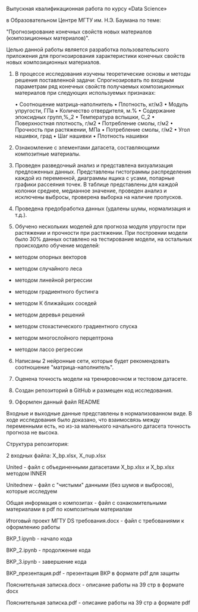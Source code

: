 Выпускная квалификационная работа по курсу «Data Science» 

в Образовательном Центре МГТУ им. Н.Э. Баумана по теме: 

"Прогнозирование конечных свойств новых материалов (композиционных материалов)".

Целью данной работы является разработка пользовательского приложения для прогнозирования
характеристики конечных свойств новых композиционных материалов.

1)	В процессе исследования изучены теоретические основы и методы решения поставленной задачи: 
Спрогнозировать по входным параметрам ряд конечных свойств получаемых композиционных материалов
при следующих используемых признаках: 

    •	Соотношение матрица-наполнитель
    •	Плотность, кг/м3
    •	Модуль упругости, ГПа
    •	Количество отвердителя, м.%
    •	Содержание эпоксидных групп,%_2
    •	Температура вспышки, С_2
    •	Поверхностная плотность, г/м2
    •	Потребление смолы, г/м2
    •	Прочность при растяжении, МПа
    •	Потребление смолы, г/м2
    •	Угол нашивки, град
    •	Шаг нашивки
    •	Плотность нашивки

2)	Ознакомление с элементами датасета, составляющими композитные материалы. 

3)	Проведен разведочный анализ и представлена визуализация предложенных данных.
Представлены гистограммы распределения каждой из переменной, диаграммы ящика с усами,
попарные графики рассеяния точек. В таблице представлены для каждой колонки среднее,
медианное значение, проведен анализ и исключены выбросы, проверена выборка на наличие пропусков.

4)	Проведена предобработка данных (удалены шумы, нормализация и т.д.).

5)	Обучено нескольких моделей для прогноза модуля упругости при растяжении и прочности при растяжении.
При построении модели было 30% данных оставлено на тестирование модели, на остальных происходило обучение моделей:

* методом опорных векторов

* методом случайного леса

* методом линейной регрессии

* методом градиентного бустинга

* методом К ближайших соседей

* методом деревья решений

* методом стохастического градиентного спуска

* методом многослойного перцептрона

* методом лассо регрессии


6) Написаны 2 нейронные сети, которые будет рекомендовать соотношение "матрица-наполнитель".

7) Оценена точность модели на тренировочном и тестовом датасете.

8) Создан репозиторий в GitHub и размещен код исследования.

9) Оформлен данный файл README

Входные и выходные данные представлены в нормализованном виде. 
В ходе исследования было доказано, что взаимосвязь между переменными есть,
но из-за маленького начального датасета точность прогноза не высока.

Структура репозитория:

2 входных файла: X_bp.xlsx, X_nup.xlsx

United - файл с объединенными датасетами X_bp.xlsx и X_bp.xlsx методом INNER

Unitednew - файл с "чистыми" данными (без шумов и выбросов), которые исследуем

Общая информация о композитах - файл с ознакомительными материалами в pdf по композитным материалам

Итоговый проект МГТУ DS требования.docx - файл с требованиями к оформлению работы

ВКР_1.ipynb - начало кода

BKP_2.ipynb - продолжение кода

BKP_3.ipynb - завершение кода

BKP_презентация.pdf - презентация ВКР  в формате pdf для защиты

Пояснительная записка.docx - описание работы на 39 стр в формате docx

Пояснительная записка.pdf - описание работы на 39 стр а формате pdf
